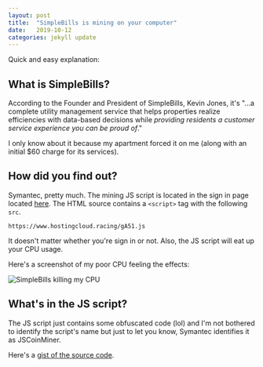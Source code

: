 ```yaml
---
layout: post
title:  "SimpleBills is mining on your computer"
date:   2019-10-12
categories: jekyll update
---
```


Quick and easy explanation:

## What is SimpleBills?
According to the Founder and President of SimpleBills, Kevin Jones, it's "...a complete utility management service that helps properties realize efficiencies with data-based decisions while *providing residents a customer service experience you can be proud of*."

I only know about it because my apartment forced it on me (along with an initial $60 charge for its services).

## How did you find out?
Symantec, pretty much. The mining JS script is located in the sign in page located [here](https://app.simplebills.com/signin).
The HTML source contains a `<script>` tag with the following `src`.

`https://www.hostingcloud.racing/gA51.js`

It doesn't matter whether you're sign in or not. Also, the JS script will eat up your CPU usage.

Here's a screenshot of my poor CPU feeling the effects:

![SimpleBills killing my CPU](https://i.imgur.com/6Y4T2Nk.png)

## What's in the JS script?
The JS script just contains some obfuscated code (lol) and I'm not bothered to identify the script's name but just to let you know, Symantec identifies it as JSCoinMiner.

Here's a [gist of the source code](https://gist.github.com/Maktm/9518eece4b6190a439d513396e622e0a).